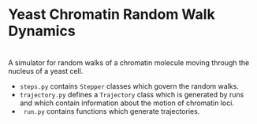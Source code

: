 # Yeast Chromatin Random Walk Dynamics
# 

A simulator for random walks of a chromatin molecule moving through the
 nucleus of a yeast cell.
 
 - `steps.py` contains `Stepper` classes which govern the random walks.
 - `trajectory.py` defines a `Trajectory` class which is generated by runs
  and which contain information about the motion of chromatin loci.
 - ` run.py` contains functions which generate trajectories.